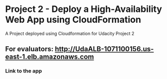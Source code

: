 # Project 2 - Deploy a High-Availability Web App using CloudFormation

A Project deployed using Cloudformation for Udacity Project 2
## For evaluators: http://UdaALB-1071100156.us-east-1.elb.amazonaws.com
### Link to the app